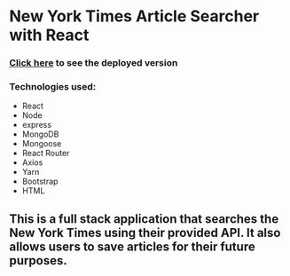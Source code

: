 # New York Times Article Searcher with React

### [Click here]() to see the deployed version

### Technologies used:
* React
* Node
* express
* MongoDB
* Mongoose
* React Router
* Axios
* Yarn
* Bootstrap
* HTML


## This is a full stack application that searches the New York Times using their provided API. It also allows users to save articles for their future purposes.
